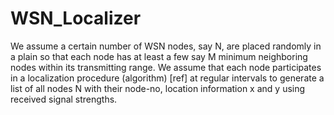 # WSN_Localizer

We assume a certain number of WSN nodes, say N, are placed randomly in a plain so that each node has at least a few say M minimum neighboring nodes within its transmitting range.
We assume that each node participates in a localization procedure (algorithm) [ref] at regular intervals to generate a list of all nodes N with their node-no, location information x and y using received signal strengths.
